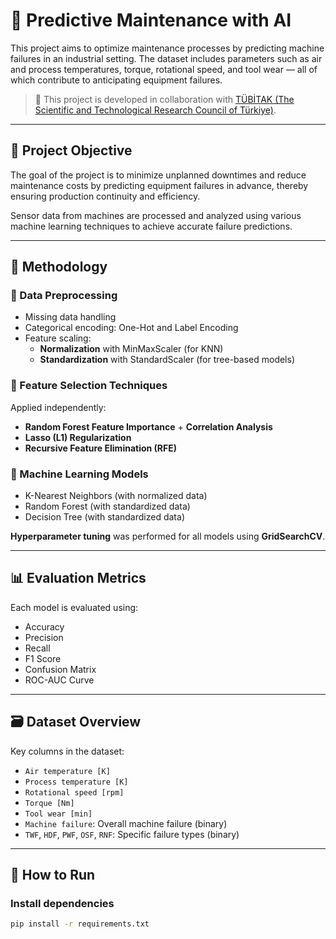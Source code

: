 # 🔧 Predictive Maintenance with AI

This project aims to optimize maintenance processes by predicting machine failures in an industrial setting. The dataset includes parameters such as air and process temperatures, torque, rotational speed, and tool wear — all of which contribute to anticipating equipment failures.

> 📌 This project is developed in collaboration with [TÜBİTAK (The Scientific and Technological Research Council of Türkiye)](https://www.tubitak.gov.tr).

---

## 🚀 Project Objective

The goal of the project is to minimize unplanned downtimes and reduce maintenance costs by predicting equipment failures in advance, thereby ensuring production continuity and efficiency.

Sensor data from machines are processed and analyzed using various machine learning techniques to achieve accurate failure predictions.

---

## 🧠 Methodology

### 🔹 Data Preprocessing
- Missing data handling
- Categorical encoding: One-Hot and Label Encoding
- Feature scaling:
  - **Normalization** with MinMaxScaler (for KNN)
  - **Standardization** with StandardScaler (for tree-based models)

### 🔹 Feature Selection Techniques
Applied independently:
- **Random Forest Feature Importance** + **Correlation Analysis**
- **Lasso (L1) Regularization**
- **Recursive Feature Elimination (RFE)**

### 🔹 Machine Learning Models
- K-Nearest Neighbors (with normalized data)
- Random Forest (with standardized data)
- Decision Tree (with standardized data)

**Hyperparameter tuning** was performed for all models using **GridSearchCV**.

---

## 📊 Evaluation Metrics
Each model is evaluated using:
- Accuracy
- Precision
- Recall
- F1 Score
- Confusion Matrix
- ROC-AUC Curve

---

## 🗃️ Dataset Overview

Key columns in the dataset:
- `Air temperature [K]`
- `Process temperature [K]`
- `Rotational speed [rpm]`
- `Torque [Nm]`
- `Tool wear [min]`
- `Machine failure`: Overall machine failure (binary)
- `TWF`, `HDF`, `PWF`, `OSF`, `RNF`: Specific failure types (binary)

---

## 🧪 How to Run

### Install dependencies

```bash
pip install -r requirements.txt
